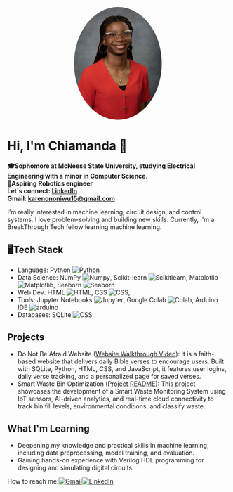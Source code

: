 <p align="center">
  <img src="me-picture.jpg" alt="Chiamanda" width="200" style="border-radius: 50%;">
</p>

# Hi, I'm Chiamanda 👋
**🎓Sophomore at McNeese State University, studying Electrical Engineering with a minor in Computer Science.  
🤖Aspiring Robotics engineer  
Let's connect: [LinkedIn](https://www.linkedin.com/in/chiamanda-ononiwu/)  
Gmail: karenononiwu15@gmail.com**

I'm really interested in machine learning, circuit design, and control systems. I love problem-solving and building new skills. Currently, I'm a BreakThrough Tech fellow learning machine learning.  

## 🖥️Tech Stack
-  Language: Python <img src="https://images.icon-icons.com/1508/PNG/512/python_104451.png" width="40" alt="Python">
-  Data Science: NumPy <img src="https://www.pythontutorial.net/wp-content/uploads/2022/08/numpy-tutorial.svg" width="40" alt="Numpy">, Scikit-learn <img src="https://upload.wikimedia.org/wikipedia/commons/thumb/0/05/Scikit_learn_logo_small.svg/250px-Scikit_learn_logo_small.svg.png" width="40" alt="Scikitlearn">, Matplotlib <img src="https://upload.wikimedia.org/wikipedia/commons/thumb/0/01/Created_with_Matplotlib-logo.svg/2048px-Created_with_Matplotlib-logo.svg.png" width="40" alt="Matplotlib">, Seaborn <img src="https://cdn.worldvectorlogo.com/logos/seaborn-1.svg" width="40" alt="Seaborn">
-  Web Dev: HTML <img src="https://encrypted-tbn0.gstatic.com/images?q=tbn:ANd9GcSIxeNFO8PSlvOvudmrtLIOYdTpN6o77VKolQ&s" width="30" alt="HTML">, CSS  <img src="https://img.icons8.com/fluent/512/css3.png" width="40" alt="CSS">,
-  Tools: Jupyter Notebooks <img src="https://upload.wikimedia.org/wikipedia/commons/thumb/3/38/Jupyter_logo.svg/1200px-Jupyter_logo.svg.png" width="40" alt="Jupyter">, Google Colab  <img src="https://avatars.githubusercontent.com/u/33467679?s=280&v=4" width="40" alt="Colab">, Arduino IDE <img src="https://cdn.worldvectorlogo.com/logos/arduino-1.svg" width="40" alt="arduino">
-  Databases: SQLite  <img src="https://upload.wikimedia.org/wikipedia/commons/thumb/3/38/SQLite370.svg/2560px-SQLite370.svg.png" width="55" alt="CSS">
  ## Projects
  
- Do Not Be Afraid Website ([Website Walkthrough Video](https://www.youtube.com/watch?v=xSBerlIhpBc)):
  It is a faith-based website that delivers daily Bible verses to encourage users. Built with SQLite, Python, HTML, CSS, and JavaScript, it features user logins, daily verse tracking, and a personalized page for saved verses.
- Smart Waste Bin Optimization ([Project README](https://github.com/Chiamanda07/C.L.E.A.R-Smart-City-Project)): This project showcases the development of a Smart Waste Monitoring System using IoT sensors, AI-driven analytics, and real-time cloud connectivity to track bin fill levels, environmental conditions, and classify waste.

## What I'm Learning
- Deepening my knowledge and practical skills in machine learning, including data preprocessing, model training, and evaluation.
- Gaining hands-on experience with Verilog HDL programming for designing and simulating digital circuits.

How to reach me:[![Gmail](https://img.shields.io/badge/-white?logo=gmail&logoColor=red&label=)](mailto:karenononiwu15@gmail.com)[![LinkedIn](https://img.shields.io/badge/-L-blue?logo=linkedin&logoColor=blue&label=)](https://www.linkedin.com/in/chiamanda-ononiwu/)


<!---
Chiamanda07/Chiamanda07 is a ✨ special ✨ repository because its `README.md` (this file) appears on your GitHub profile.
You can click the Preview link to take a look at your changes.
--->
